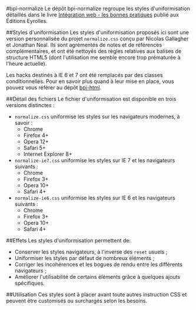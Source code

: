 #bpi-normalize
Le dépôt bpi-normalize regroupe les styles d'uniformisation détaillés dans le livre [Intégration web - les bonnes pratiques](http://www.eyrolles.com/Informatique/Livre/integration-web-les-bonnes-pratiques-9782212133707) publié aux Éditions Eyrolles.

##Styles d'uniformisation
Les styles d'uniformisation proposés ici sont une version personnalisée du projet `normalize.css` conçu par Nicolas Gallagher et Jonathan Neal. Ils sont agrémentés de notes et de références complémentaires, et ont été nettoyés des règles relatives aux balises de structure HTML5 (dont l'utilisation me semble encore trop prématurée à l'heure actuelle).

Les hacks destinés à IE 6 et 7 ont été remplacés par des classes conditionnelles. Pour en savoir plus quand à leur mise en place, vous pouvez vous référer au dépôt [bpi-html](https://github.com/inseo/bpi-html).

##Détail des fichiers
Le fichier d'uniformisation est disponible en trois versions distinctes :

* `normalize.css` uniformise les styles sur les navigateurs modernes, à savoir :
  * Chrome
  * Firefox 4+
  * Opera 12+
  * Safari 5+
  * Internet Explorer 8+
* `normalize-ie7.css` uniformise les styles sur IE 7 et les navigateurs suivants :
  * Chrome
  * Firefox 3+
  * Opera 10+
  * Safari 4+
* `normalize-ie6.css` uniformise les styles sur IE 6 et les navigateurs suivants :
  * Chrome
  * Firefox 3+
  * Opera 10+
  * Safari 4+

##Effets
Les styles d'uniformisation permettent de:

* Conserver les styles navigateurs, à l'inverse des `reset` usuels ;
* Uniformiser les styles par défaut de nombreux éléments ;
* Corriger les incohérences et les bogues de rendu entre les différents navigateurs ;
* Améliorer l'utilisabilité de certains éléments grâce à quelques ajouts spécifiques.

##Utilisation
Ces styles sont à placer avant toute autres instruction CSS et peuvent être customisés ou surchargés selon les besoins.